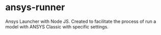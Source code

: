 # ansys-runner
Ansys Launcher with Node JS.  Created to facilitate the process of run a model with ANSYS Classic with specific settings.
